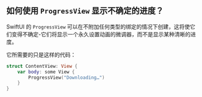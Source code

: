 如何使用 `ProgressView` 显示不确定的进度？
---

SwiftUI 的 `ProgressView` 可以在不附加任何类型的绑定的情况下创建，这将使它们变得不确定-它们将显示一个永久设置动画的微调器，而不是显示某种清晰的进度。

它所需要的只是这样的代码：

```swift
struct ContentView: View {
    var body: some View {
        ProgressView("Downloading…")
    }
}
```